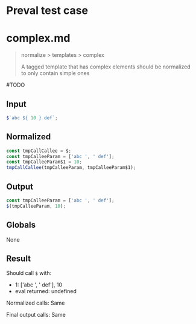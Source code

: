 # Preval test case

# complex.md

> normalize > templates > complex
>
> A tagged template that has complex elements should be normalized to only contain simple ones

#TODO

## Input

`````js filename=intro
$`abc ${ 10 } def`;
`````

## Normalized

`````js filename=intro
const tmpCallCallee = $;
const tmpCalleeParam = ['abc ', ' def'];
const tmpCalleeParam$1 = 10;
tmpCallCallee(tmpCalleeParam, tmpCalleeParam$1);
`````

## Output

`````js filename=intro
const tmpCalleeParam = ['abc ', ' def'];
$(tmpCalleeParam, 10);
`````

## Globals

None

## Result

Should call `$` with:
 - 1: ['abc ', ' def'], 10
 - eval returned: undefined

Normalized calls: Same

Final output calls: Same
